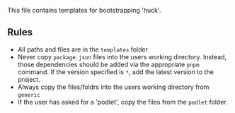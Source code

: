 This file contains templates for bootstrapping 'huck'.

## Rules

- All paths and files are in the `templates` folder
- Never copy `package.json` files into the users working directory. Instead, those dependencies should be added via the appropriate `pnpm` command. If the version specified is `*`, add the latest version to the project.
- Always copy the files/foldrs into the users working directory from `generic`
- If the user has asked for a 'podlet', copy the files from the `podlet` folder.
